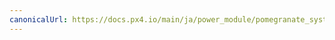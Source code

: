 ```yaml
---
canonicalUrl: https://docs.px4.io/main/ja/power_module/pomegranate_systems_pm
---
```


<Redirect to="../uavcan/pomegranate_systems_pm" />

